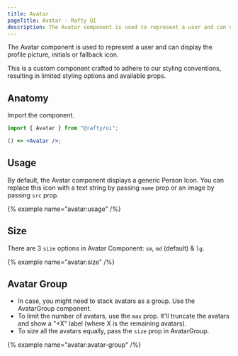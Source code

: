 ```yaml
---
title: Avatar
pageTitle: Avatar - Rafty UI
description: The Avatar component is used to represent a user and can display the profile picture, initials or fallback icon.
---
```


The Avatar component is used to represent a user and can display the profile picture, initials or fallback icon.

This is a custom component crafted to adhere to our styling conventions, resulting in limited styling options and available props.

## Anatomy

Import the component.

```jsx
import { Avatar } from "@rafty/ui";

() => <Avatar />;
```

## Usage

By default, the Avatar component displays a generic Person Icon. You can replace this icon with a text string by passing `name` prop or an image by passing `src` prop.

{% example name="avatar:usage" /%}

## Size

There are 3 `size` options in Avatar Component: `sm`, `md` (default) & `lg`.

{% example name="avatar:size" /%}

## Avatar Group

- In case, you might need to stack avatars as a group. Use the AvatarGroup component.
- To limit the number of avatars, use the `max` prop. It'll truncate the avatars and show a "+X" label (where X is the remaining avatars).
- To size all the avatars equally, pass the `size` prop in AvatarGroup.

{% example name="avatar:avatar-group" /%}
